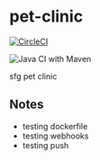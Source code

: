 # pet-clinic

[![CircleCI](https://circleci.com/gh/berezkin88/pet-clinic/tree/master.svg?style=svg)](https://circleci.com/gh/berezkin88/pet-clinic/tree/master)

![Java CI with Maven](https://github.com/berezkin88/pet-clinic/workflows/Java%20CI%20with%20Maven/badge.svg)

sfg pet clinic

## Notes
- testing dockerfile
- testing webhooks
- testing push